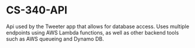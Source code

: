 # CS-340-API
Api used by the Tweeter app that allows for database access. Uses multiple endpoints using AWS Lambda functions, as well as other backend tools such as AWS queueing and Dynamo DB.
